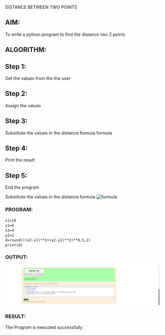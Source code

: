 DISTANCE BETWEEN TWO POINTS

## AIM:
To write a python program to find the distance two 2 points
## ALGORITHM:
## Step 1:
Get the values from the the user
## Step 2:
Assign the values
## Step 3:
Substitute the values in the distance formula formula
## Step 4:
Print the result
## Step 5:
End the program

Substitute the values in the distance formula  ![formula](/formula.jpg)
 
### PROGRAM:
```
x1=10
y1=6
x2=4
y2=2
d=round(((x2-x1)**2+(y2-y1)**2)**0.5,2)
print(d)
```
  


### OUTPUT:
![model](Python3.png)


### RESULT:
The Program is executed successfully
